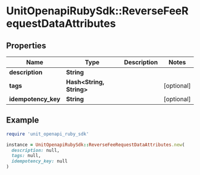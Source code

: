 # UnitOpenapiRubySdk::ReverseFeeRequestDataAttributes

## Properties

| Name | Type | Description | Notes |
| ---- | ---- | ----------- | ----- |
| **description** | **String** |  |  |
| **tags** | **Hash&lt;String, String&gt;** |  | [optional] |
| **idempotency_key** | **String** |  | [optional] |

## Example

```ruby
require 'unit_openapi_ruby_sdk'

instance = UnitOpenapiRubySdk::ReverseFeeRequestDataAttributes.new(
  description: null,
  tags: null,
  idempotency_key: null
)
```

